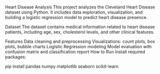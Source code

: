 Heart Disease Analysis
This project analyzes the Cleveland Heart Disease dataset using Python. It includes data exploration, visualization, and building a logistic regression model to predict heart disease presence.

Dataset
The dataset contains medical information related to heart disease patients, including age, sex, cholesterol levels, and other clinical features.

Features
Data cleaning and preprocessing
Visualizations: count plots, box plots, bubble charts
Logistic Regression modeling
Model evaluation with confusion matrix and classification report
How to Run
Install required packages:

pip install pandas numpy matplotlib seaborn scikit-learn
